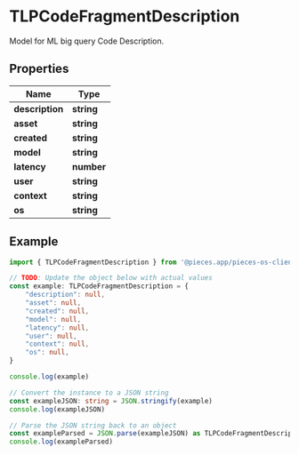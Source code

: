 
# TLPCodeFragmentDescription

Model for ML big query Code Description.

## Properties

Name | Type
------------ | -------------
**description** | **string**
**asset** | **string**
**created** | **string**
**model** | **string**
**latency** | **number**
**user** | **string**
**context** | **string**
**os** | **string**

## Example

```typescript
import { TLPCodeFragmentDescription } from '@pieces.app/pieces-os-client'

// TODO: Update the object below with actual values
const example: TLPCodeFragmentDescription = {
    "description": null,
    "asset": null,
    "created": null,
    "model": null,
    "latency": null,
    "user": null,
    "context": null,
    "os": null,
}

console.log(example)

// Convert the instance to a JSON string
const exampleJSON: string = JSON.stringify(example)
console.log(exampleJSON)

// Parse the JSON string back to an object
const exampleParsed = JSON.parse(exampleJSON) as TLPCodeFragmentDescription
console.log(exampleParsed)
```



